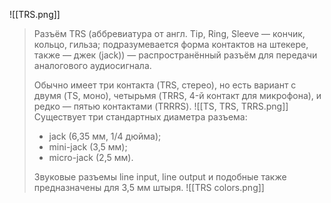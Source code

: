 ![[TRS.png]]
>Разъём TRS (аббревиатура от англ. Tip, Ring, Sleeve — кончик, кольцо, гильза; подразумевается форма контактов на штекере, также — джек (jack)) — распространённый разъём для передачи аналогового аудиосигнала.
>
>Обычно имеет три контакта (TRS, стерео), но есть вариант с двумя (TS, моно), четырьмя (TRRS, 4-й контакт для микрофона), и редко — пятью контактами (TRRRS).
![[TS, TRS, TRRS.png]]
>Существует три стандартных диаметра разъема:
>
>-   jack (6,35 мм, 1/4 дюйма);
>-   mini-jack (3,5 мм);
>-   micro-jack (2,5 мм).
>
>Звуковые разъемы line input, line output и подобные также предназначены для 3,5 мм штыря.
![[TRS colors.png]]